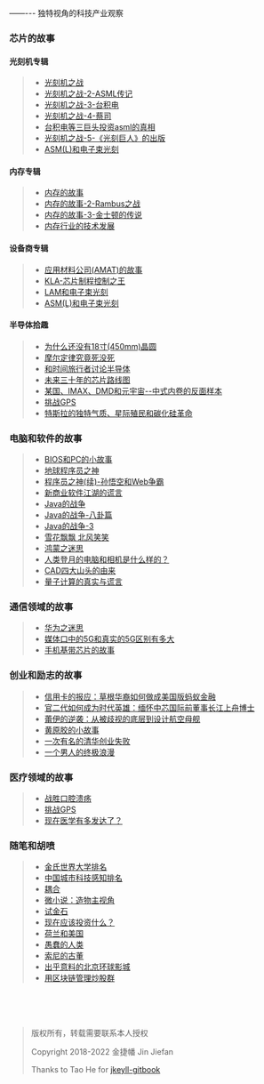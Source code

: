 
——--- 独特视角的科技产业观察

### 芯片的故事

#### 光刻机专辑

> * [光刻机之战](/jekyll/2022-05-01-Semiconductor.html#1-光刻机之战/)
> * [光刻机之战-2-ASML传记](/jekyll/2022-05-01-Semiconductor.html#2-光刻机之战2-asml传记)
> * [光刻机之战-3-台积电](/jekyll/2022-05-01-Semiconductor.html#3-光刻机之战-3台积电)
> * [光刻机之战-4-蔡司](/jekyll/2022-05-01-Semiconductor.html#4-光刻机之战-4蔡司)
> * [台积电等三巨头投资asml的真相](/jekyll/2022-05-01-Semiconductor.html#5-台积电等三巨头投资asml的真相)
> * [光刻机之战-5-《光刻巨人》的出版](/jekyll/2022-05-01-Semiconductor.html#6-光刻巨人的出版)
> * [ASM(L)和电子束光刻](/jekyll/2022-05-01-Semiconductor.html#4-asml和电子束光刻)


#### 内存专辑

> * [内存的故事](/jekyll/2022-05-01-Semiconductor.html#1-内存的故事)
> * [内存的故事-2-Rambus之战](/jekyll/2022-05-01-Semiconductor.html#2-内存的故事-2-rambus之战)
> * [内存的故事-3-金士顿的传说](/jekyll/2022-05-01-Semiconductor.html#3-内存的故事-3-金士顿的传说)
> * [内存行业的技术发展](/jekyll/2022-05-01-Semiconductor.html#4-内存行业的技术发展)

#### 设备商专辑

> * [应用材料公司(AMAT)的故事](/jekyll/2022-05-01-Semiconductor.html#1-应用材料公司amat的故事)
> * [KLA-芯片制程控制之王](/jekyll/2022-05-01-Semiconductor.html#2-kla-芯片制程控制之王)
> * [LAM和电子束光刻](/jekyll/2022-05-01-Semiconductor.html#3-lam和电子束光刻)
> * [ASM(L)和电子束光刻](/jekyll/2022-05-01-Semiconductor.html#4-asml和电子束光刻)

#### 半导体拾趣

> * [为什么还没有18寸(450mm)晶圆](/jekyll/2022-05-01-Semiconductor.html#1-为什么还没有18寸450mm晶圆)
> * [摩尔定律究竟死没死](/jekyll/2022-05-01-Semiconductor.html#2-摩尔定律究竟死没死)
> * [和时间旅行者讨论半导体](/jekyll/2022-05-01-Semiconductor.html#3-和时间旅行者讨论半导体)
> * [未来三十年的芯片路线图](/jekyll/2022-05-01-Semiconductor.html#4-未来三十年的芯片路线图)
> * [某国、IMAX、DMD和元宇宙--中式内卷的反面样本](/jekyll/2022-05-01-Semiconductor.html#5-某国imaxdmd和元宇宙中式内卷的反面样本)
> * [挑战GPS](/jekyll/2022-05-01-Medicine.html#2-挑战gps)
> * [特斯拉的独特气质、星际殖民和碳化硅革命](/jekyll/2022-05-01-Semiconductor.html#6-特斯拉的独特气质星际殖民和碳化硅革命)


### 电脑和软件的故事

> * [BIOS和PC的小故事](/jekyll/2022-05-01-Software.html#1-bios和pc的小故事)
> * [地球程序员之神](/jekyll/2022-05-01-Software.html#2-地球程序员之神)
> * [程序员之神(续)-孙悟空和Web争霸](/jekyll/2022-05-01-Software.html#3-程序员之神续-孙悟空和web争霸)
> * [新商业软件江湖的谎言](/jekyll/2022-05-01-Software.html#4-新商业软件江湖的谎言)
> * [Java的战争](/jekyll/2022-05-01-Software.html#5-java的战争)
> * [Java的战争-八卦篇](/jekyll/2022-05-01-Software.html#6-java的战争-八卦篇)
> * [Java的战争-3](/jekyll/2022-05-01-Software.html#7-java的战争-3)
> * [雪花飘飘 北风笑笑](/jekyll/2022-05-01-Software.html#8-雪花飘飘-北风笑笑)
> * [鸿蒙之迷思](/jekyll/2022-05-01-Software.html#9-鸿蒙之迷思)
> * [人类登月的电脑和相机是什么样的？](/jekyll/2022-05-01-Software.html#10-人类登月的电脑和相机是什么样的)
> * [CAD四大山头的由来](/jekyll/2022-05-01-Software.html#11-cad四大山头的由来)
> * [量子计算的真实与谎言](/jekyll/2022-05-01-Software.html#12-量子计算的真实与谎言)


### 通信领域的故事

> * [华为之迷思](/jekyll/2022-05-01-Telecom.html#1-华为之迷思)
> * [媒体口中的5G和真实的5G区别有多大](/jekyll/2022-05-01-Telecom.html#2-媒体口中的5g和真实的5g区别有多大)
> * [手机基带芯片的故事](/jekyll/2022-05-01-Telecom.html#3-手机基带芯片的故事)

### 创业和励志的故事

> * [信用卡的报应：草根华裔如何做成美国版蚂蚁金融](/jekyll/2022-05-01-Inspiration.html#1-信用卡的报应草根华裔如何做成美国版蚂蚁金融)
> * [官二代如何成为时代英雄：缅怀中芯国际前董事长江上舟博士](/jekyll/2022-05-01-Inspiration.html#2-官二代如何成为时代英雄缅怀中芯国际前董事长江上舟博士)
> * [蕾伊的逆袭：从被歧视的底层到设计航空母舰]()
> * [黄原胶的小故事](/jekyll/2022-05-01-Inspiration.html#3-蕾伊的逆袭从被歧视的底层到设计航空母舰)
> * [一次有名的清华创业失败](/jekyll/2022-05-01-Inspiration.html#5-一次有名的清华创业失败)
> * [一个男人的终极浪漫](/jekyll/2022-05-01-Inspiration.html#6-一个男人的终极浪漫)

### 医疗领域的故事

> * [战胜口腔溃疡](/jekyll/2022-05-01-Medicine.html#1-战胜口腔溃疡)
> * [挑战GPS](/jekyll/2022-05-01-Medicine.html#2-挑战gps)
> * [现在医学有多发达了？](/jekyll/2022-05-01-Medicine.html#3-现在医学有多发达了)

### 随笔和胡喷

> * [金氏世界大学排名](/jekyll/2022-05-01-Sketch.html#1-金氏世界大学排名)
> * [中国城市科技感知排名](/jekyll/2022-05-01-Sketch.html#2-中国城市科技感知排名)
> * [耦合](/jekyll/2022-05-01-Sketch.html#4-耦合)
> * [微小说：造物主视角](/jekyll/2022-05-01-Sketch.html#5-微小说造物主视角)
> * [试金石](/jekyll/2022-05-01-Sketch.html#6-试金石)
> * [现在应该投资什么？](/jekyll/2022-05-01-Sketch.html#7-现在应该投资什么)
> * [荷兰和美国](/jekyll/2022-05-01-Sketch.html#9-荷兰和美国)
> * [愚蠢的人类](/jekyll/2022-05-01-Sketch.html#10-愚蠢的人类)
> * [索尼的古董](/jekyll/2022-05-01-Sketch.html#11-索尼的古董)
> * [出乎意料的北京环球影城](/jekyll/2022-05-01-Sketch.html#12-出乎意料的北京环球影城)
> * [用区块链管理炒股群](/jekyll/2022-05-01-Sketch.html#13-用区块链管理炒股群)
	

  
<br>
<br>
<br>


> 版权所有，转载需要联系本人授权
> 
> Copyright 2018-2022 金捷幡 Jin Jiefan
> 
> Thanks to Tao He for [jkeyll-gitbook](https://github.com/sighingnow/jekyll-gitbook/)
